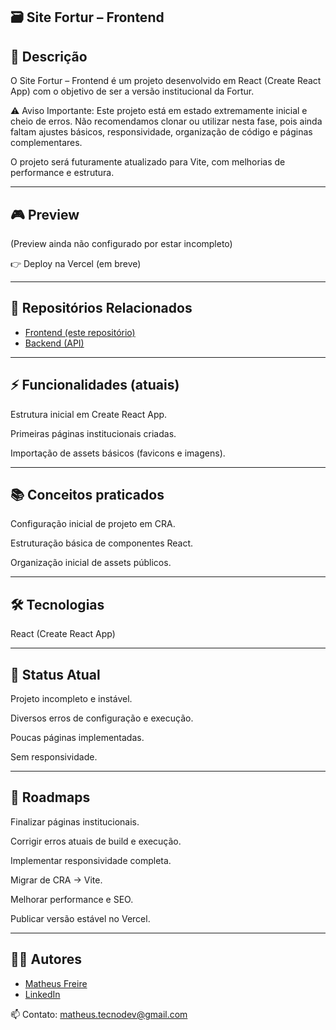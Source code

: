 ## 🗃️ Site Fortur – Frontend

## 📖 Descrição

O Site Fortur – Frontend é um projeto desenvolvido em React (Create React App) com o objetivo de ser a versão institucional da Fortur.

⚠️ Aviso Importante: Este projeto está em estado extremamente inicial e cheio de erros.
Não recomendamos clonar ou utilizar nesta fase, pois ainda faltam ajustes básicos, responsividade, organização de código e páginas complementares.

O projeto será futuramente atualizado para Vite, com melhorias de performance e estrutura.

---

## 🎮 Preview

(Preview ainda não configurado por estar incompleto)

👉 Deploy na Vercel
 (em breve)
 
---
 
 ## 🔗 Repositórios Relacionados

- [Frontend (este repositório)](https://github.com/Matheus-TecDev/Fortur.git)
- [Backend (API)](https://github.com/Matheus-TecDev/Fortur-Backend.git)

---

## ⚡ Funcionalidades (atuais)

Estrutura inicial em Create React App.

Primeiras páginas institucionais criadas.

Importação de assets básicos (favicons e imagens).

---

## 📚 Conceitos praticados

Configuração inicial de projeto em CRA.

Estruturação básica de componentes React.

Organização inicial de assets públicos.

---

## 🛠️ Tecnologias

React (Create React App)

---

## 🚧 Status Atual

Projeto incompleto e instável.

Diversos erros de configuração e execução.

Poucas páginas implementadas.

Sem responsividade.

---

## 📌 Roadmaps

Finalizar páginas institucionais.

Corrigir erros atuais de build e execução.

Implementar responsividade completa.

Migrar de CRA → Vite.

Melhorar performance e SEO.

Publicar versão estável no Vercel.

---

## 👨‍💻 Autores

- [Matheus Freire](https://github.com/Matheus-TecDev)  
- [LinkedIn](https://www.linkedin.com/in/matheus-freire-martins-da-costa-318622376/)  

📫 Contato: [matheus.tecnodev@gmail.com](mailto:matheus.tecnodev@gmail.com)
